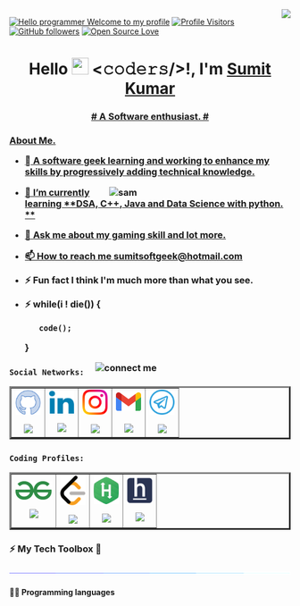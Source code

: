 <img align="right" src="https://mydesktopwalls.com/wp-content/uploads/2020/05/Hacker-Pc-Wallpaper.jpg">


[![Hello programmer Welcome to my profile](https://img.shields.io/badge/Hello,Programmer!-Welcome-orange.svg?style=flat&logo=github)](https://github.com/Softwaregeek-Sam)
[![Profile Visitors](https://visitor-badge.glitch.me/badge?page_id=Softwaregeek-sam.profileviews-badge)](https://github.com/Softwaregeek-Sam)
[![GitHub followers](https://img.shields.io/github/followers/Softwaregeek-Sam?style=social&logo=github)](https://github.com/Softwaregeek-Sam)
[![Open Source Love](https://badges.frapsoft.com/os/v1/open-source.svg?v=103)](https://github.com/Softwaregeek-Sam)


<h1 align="center">Hello  <img src="https://camo.githubusercontent.com/e8e7b06ecf583bc040eb60e44eb5b8e0ecc5421320a92929ce21522dbc34c891/68747470733a2f2f6d656469612e67697068792e636f6d2f6d656469612f6876524a434c467a6361737252346961377a2f67697068792e676966" width="30px" height="30px" style="max-width:100%;"> <𝚌𝚘𝚍𝚎𝚛𝚜/>!,  I'm <a href="https://prepverse.github.io"> Sumit Kumar</h1>
   
<h3 align="center"># A Software enthusiast. #</h3>
<h3 align="left">About Me.

* 	A software geek learning and working to enhance my skills by progressively adding technical knowledge.

   <img align="right" alt="sam" width="325" src="https://images.foxtv.com/static.foxla.com/www.foxla.com/content/uploads/2020/12/764/432/Hacker-Generic.jpg?ve=1&tl=1">


- 🌱 I’m currently learning **DSA, C++, Java and Data Science with python. **

- 💬 Ask me about **my gaming skill and lot more.**

- 📫 How to reach me **sumitsoftgeek@hotmail.com**

- ⚡ Fun fact **I think I'm much more than what you see.**
- ⚡ while(i ! die()) {
       
         code();
    }
  
   <img align="right" alt="connect me" width="350" src="https://media.giphy.com/media/JSYdsDmI3ZRZfbOOjU/giphy.gif"> 
   
   
 ### `Social Networks:`
   
 
 
   <table border="3">
    <td align="center"><a href="https://github.com/Softwaregeek-Sam"> <img align="center" src="https://github.com/AkashSingh3031/AkashSingh3031/blob/main/images/Tech%20Tools/github-2.png" alt="Sumit's GitHub" width="45"/></a> <br><br> <a href="https://github.com/Softwaregeek-Sam"><img src="https://img.shields.io/badge/-GitHub-black?style=flat&amp;labelColor=white&amp;logo=github&amp;logoColor=black"></a></td>

  <td align="center"><a href="https://www.linkedin.com/in/sumit-kumar-software-geek-a6b5b1246/"><img align="center" src="https://github.com/AkashSingh3031/AkashSingh3031/blob/main/images/Social%20Media/linked(color).png" alt="Sumit's linkedin" width="45" /></a> <br><br> <a href="https://www.linkedin.com/in/sumit-kumar-software-geek-a6b5b1246/"><img src="https://img.shields.io/badge/-Linkedin-0e76a8?style=flat&amp;labelColor=white&amp;logo=linkedin&amp;logoColor=0e76a8"></a></td>
     
 <td align="center"><a href="https://www.instagram.com/ig_molife/" target="_blank"><img align="center" src="https://github.com/AkashSingh3031/AkashSingh3031/blob/main/images/Social%20Media/Instagram%20(color).svg" alt="Sumit's Instagram" width="45" /></a> <br><br><a href="https://www.instagram.com/ig_molife/" target="_blank"><img src="https://img.shields.io/badge/-Instagram-E1306C?style=flat&amp;labelColor=FCAF45&amp;logo=instagram&amp;logoColor=FD1D1D"></a></td>
     
     
  <td align="center"><a href="https://mail.google.com/mail/u/0/?fs=&to=sam494568@gmail.com&tf=cm" target="_blank"><img align="bottom" src="https://github.com/AkashSingh3031/AkashSingh3031/blob/main/images/Social%20Media/Gmail_icon_(2020).svg" alt="Gmail"  width="45"/> </a> <br><br> <a href="https://mail.google.com/mail/u/0/?fs=&to=sam494568@gmail.com&tf=cm" target="_blank"><img align="center" src="https://img.shields.io/badge/-Gmail-0F9D58?style=flat&amp;labelColor=4285F4&amp;logo=gmail&amp;logoColor=DB4437"></a></td>
     
  <td align="center"><a href="https://t.me/unknown_ty697" target="_blank"><img align="center" src="https://github.com/AkashSingh3031/AkashSingh3031/blob/main/images/Social%20Media/telegram(color).png" alt="Sumit's Telegram" width="45" /></a> <br><br><a href="https://t.me/unknown_ty697" target="_blank"><img src="https://img.shields.io/badge/-Telegram-1ca0f1?style=flat&amp;labelColor=white&amp;logo=telegram&amp;logoColor=1ca0f1"></a></td>
     </table>
     
   
  ### `Coding Profiles:`
<table border="3">
  <td align="center"><a href="https://auth.geeksforgeeks.org/user/sam494568/" target="_blank"><img align="center" src="https://github.com/AkashSingh3031/AkashSingh3031/blob/main/images/Tech%20Tools/GeeksforGeeks-1.png" alt="GeeksforGeeks" width="65"/></a> <br><br> <a href="https://auth.geeksforgeeks.org/user/sam494568/"><img src="https://img.shields.io/badge/-GeeksforGeeks-308D46?style=flat&amp;labelColor=white&amp;logo=geeksforgeeks&amp;logoColor=308D46"></a></td>
   
  <td align="center"><a href="https://leetcode.com/Sumit_softgeek/" target="_blank"><img align="center" src="https://github.com/AkashSingh3031/AkashSingh3031/blob/main/images/Tech%20Tools/LeetCode.png" alt="LeetCode" width="45"/></a> <br><br><a href="https://leetcode.com/Sumit_softgeek/"><img src="https://img.shields.io/badge/-LeetCode-orange?style=flat&amp;labelColor=black&amp;logo=leetcode&amp;logoColor=orange"></a></td>
   
   <td align="center"><a href="https://www.hackerrank.com/sam494568" target="_blank"><img align="center" src="https://github.com/AkashSingh3031/AkashSingh3031/blob/main/images/Tech%20Tools/HackerRank.png" alt="HackerRank" width="45"/></a><br><br><a href="https://www.hackerrank.com/sam494568"><img src="https://img.shields.io/badge/-HackerRank-308D46?style=flat&amp;labelColor=white&amp;logo=hackerrank&amp;logoColor=308D46"></a></td>
   
   <td align="center"><a href="https://www.hackerearth.com/@sumit3329" target="_blank"><img align="center" src="https://github.com/AkashSingh3031/AkashSingh3031/blob/main/images/Tech%20Tools/HackerEarth.png" alt="HackerEarth" width="45"/></a><br><br><a href="https://www.hackerearth.com/@sumit3329"><img src="https://img.shields.io/badge/-HackerEarth-650458?style=flat&amp;labelColor=white&amp;logo=hackerearth&amp;logoColor=650458"></a>
   </table>
   
 ### :zap: My Tech Toolbox 🧰
   <img src="https://github.com/AkashSingh3031/AkashSingh3031/blob/main/images/Line.gif">

#### 👨‍💻 Programming languages

  

   
   
     
   
